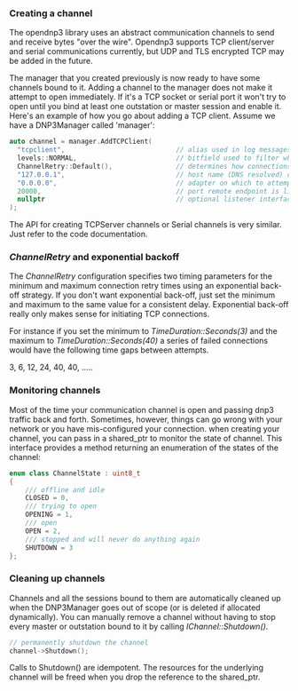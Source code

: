 ### Creating a channel

The opendnp3 library uses an abstract communication channels to send and receive bytes "over the wire". Opendnp3 supports TCP client/server
and serial communications currently, but UDP and TLS encrypted TCP may be added in the future.

The manager that you created previously is now ready to have some channels bound to it. Adding a channel to the manager
does not make it attempt to open immediately. If it's a TCP socket or serial port it won't try to open until you bind at least one outstation
or master session and enable it. Here's an example of how you go about adding a TCP client. Assume we have a DNP3Manager called 'manager':

```c++
auto channel = manager.AddTCPClient(
  "tcpclient",                            // alias used in log messages
  levels::NORMAL,                         // bitfield used to filter what gets logged
  ChannelRetry::Default(),	              // determines how connections will be retried
  "127.0.0.1",                            // host name (DNS resolved) or IP address of remote endpoint
  "0.0.0.0",                              // adapter on which to attempt the connection (any adapter)
  20000,                                  // port remote endpoint is listening on
  nullptr                                 // optional listener interface for monitoring the channel
);
```

The API for creating TCPServer channels or Serial channels is very similar. Just refer to the code documentation.

### _ChannelRetry_ and exponential backoff

The _ChannelRetry_ configuration specifies two timing parameters for the minimum and maximum connection retry times using an exponential back-off strategy. If you don't want
exponential back-off, just set the minimum and maximum to the same value for a consistent delay. Exponential back-off really only makes sense for initiating TCP connections.

For instance if you set the minimum to *TimeDuration::Seconds(3)* and the maximum to *TimeDuration::Seconds(40)* a series of failed connections would have the following
time gaps between attempts.

3, 6, 12, 24, 40, 40, .....

### Monitoring channels

Most of the time your communication channel is open and passing dnp3 traffic back and forth. Sometimes, however, things can go wrong with your network or you have mis-configured your connection. when
creating your channel, you can pass in a shared_ptr<IChannelListener> to monitor the state of channel. This interface provides a method returning an enumeration of the states of the channel:

```c++
enum class ChannelState : uint8_t
{
	/// offline and idle
	CLOSED = 0,
	/// trying to open
	OPENING = 1,
	/// open
	OPEN = 2,
	/// stopped and will never do anything again
	SHUTDOWN = 3
};
```

### Cleaning up channels

Channels and all the sessions bound to them are automatically cleaned up when the DNP3Manager goes out of scope
(or is deleted if allocated dynamically). You can manually remove a channel without having to stop every master or outstation bound
to it by calling _IChannel::Shutdown()_.

```c++
// permanently shutdown the channel
channel->Shutdown();
```

Calls to Shutdown() are idempotent. The resources for the underlying channel will be freed
when you drop the reference to the shared_ptr.
